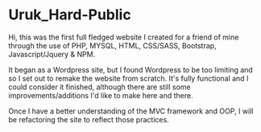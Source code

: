 # Uruk_Hard-Public

Hi, this was the first full fledged website I created for a friend of mine through the use of PHP, MYSQL, HTML, CSS/SASS, Bootstrap, Javascript/Jquery & NPM.

It began as a Wordpress site, but I found Wordpress to be too limiting and so I set out to remake the website from scratch. It's fully functional and I could consider it finished, although there are still some improvements/additions I'd like to make here and there.

Once I have a better understanding of the MVC framework and OOP, I will be refactoring the site to reflect those practices.
